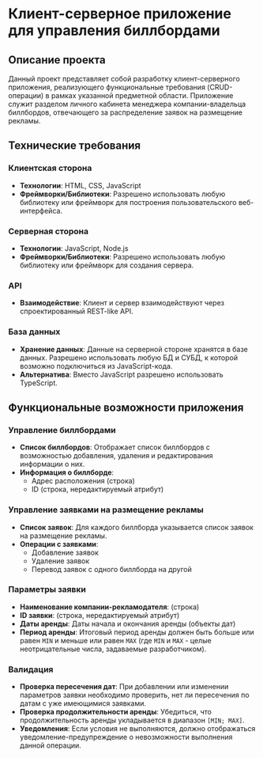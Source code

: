 # Клиент-серверное приложение для управления биллбордами

## Описание проекта

Данный проект представляет собой разработку клиент-серверного приложения, реализующего функциональные требования (CRUD-операции) в рамках указанной предметной области. Приложение служит разделом личного кабинета менеджера компании-владельца биллбордов, отвечающего за распределение заявок на размещение рекламы.

## Технические требования

### Клиентская сторона
- **Технологии**: HTML, CSS, JavaScript
- **Фреймворки/Библиотеки**: Разрешено использовать любую библиотеку или фреймворк для построения пользовательского веб-интерфейса.

### Серверная сторона
- **Технологии**: JavaScript, Node.js
- **Фреймворки/Библиотеки**: Разрешено использовать любую библиотеку или фреймворк для создания сервера.

### API
- **Взаимодействие**: Клиент и сервер взаимодействуют через спроектированный REST-like API.

### База данных
- **Хранение данных**: Данные на серверной стороне хранятся в базе данных. Разрешено использовать любую БД и СУБД, к которой возможно подключиться из JavaScript-кода.
- **Альтернатива**: Вместо JavaScript разрешено использовать TypeScript.

## Функциональные возможности приложения

### Управление биллбордами
- **Список биллбордов**: Отображает список биллбордов с возможностью добавления, удаления и редактирования информации о них.
- **Информация о биллборде**:
  - Адрес расположения (строка)
  - ID (строка, нередактируемый атрибут)

### Управление заявками на размещение рекламы
- **Список заявок**: Для каждого биллборда указывается список заявок на размещение рекламы.
- **Операции с заявками**:
  - Добавление заявок
  - Удаление заявок
  - Перевод заявок с одного биллборда на другой

### Параметры заявки
- **Наименование компании-рекламодателя**: (строка)
- **ID заявки**: (строка, нередактируемый атрибут)
- **Даты аренды**: Даты начала и окончания аренды (объекты дат)
- **Период аренды**: Итоговый период аренды должен быть больше или равен `MIN` и меньше или равен `MAX` (где `MIN` и `MAX` - целые неотрицательные числа, задаваемые разработчиком).

### Валидация
- **Проверка пересечения дат**: При добавлении или изменении параметров заявки необходимо проверить, нет ли пересечения по датам с уже имеющимися заявками.
- **Проверка продолжительности аренды**: Убедиться, что продолжительность аренды укладывается в диапазон `[MIN; MAX]`.
- **Уведомления**: Если условия не выполняются, должно отображаться уведомление-предупреждение о невозможности выполнения данной операции.
